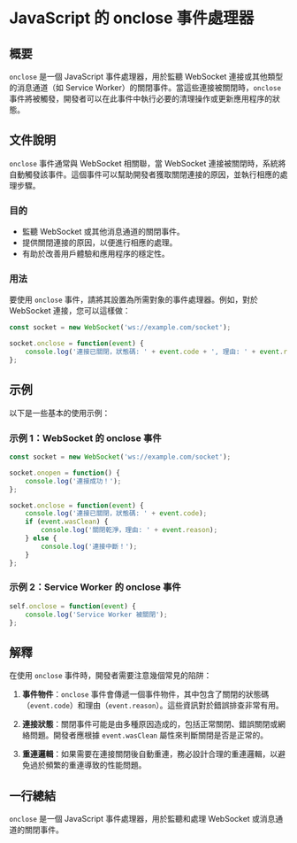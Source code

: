 <!--
Meta Description: # JavaScript 的 onclose 事件處理器 ## 概要 `onclose` 是一個 JavaScript 事件處理器，用於監聽 WebSocket 連接或其他類型的消息通道（如 Service Worker）的關閉事件。當這些連接被關閉時，`onclose` 事件將被觸發，開發者可以在...
Meta Keywords: onclose, event, websocket, socket, javascript
-->

# JavaScript 的 onclose 事件處理器

## 概要
`onclose` 是一個 JavaScript 事件處理器，用於監聽 WebSocket 連接或其他類型的消息通道（如 Service Worker）的關閉事件。當這些連接被關閉時，`onclose` 事件將被觸發，開發者可以在此事件中執行必要的清理操作或更新應用程序的狀態。

## 文件說明
`onclose` 事件通常與 WebSocket 相關聯，當 WebSocket 連接被關閉時，系統將自動觸發該事件。這個事件可以幫助開發者獲取關閉連接的原因，並執行相應的處理步驟。

### 目的
- 監聽 WebSocket 或其他消息通道的關閉事件。
- 提供關閉連接的原因，以便進行相應的處理。
- 有助於改善用戶體驗和應用程序的穩定性。

### 用法
要使用 `onclose` 事件，請將其設置為所需對象的事件處理器。例如，對於 WebSocket 連接，您可以這樣做：

```javascript
const socket = new WebSocket('ws://example.com/socket');

socket.onclose = function(event) {
    console.log('連接已關閉，狀態碼: ' + event.code + ', 理由: ' + event.reason);
};
```

## 示例
以下是一些基本的使用示例：

### 示例 1：WebSocket 的 onclose 事件
```javascript
const socket = new WebSocket('ws://example.com/socket');

socket.onopen = function() {
    console.log('連接成功！');
};

socket.onclose = function(event) {
    console.log('連接已關閉，狀態碼: ' + event.code);
    if (event.wasClean) {
        console.log('關閉乾淨，理由: ' + event.reason);
    } else {
        console.log('連接中斷！');
    }
};
```

### 示例 2：Service Worker 的 onclose 事件
```javascript
self.onclose = function(event) {
    console.log('Service Worker 被關閉');
};
```

## 解釋
在使用 `onclose` 事件時，開發者需要注意幾個常見的陷阱：

1. **事件物件**：`onclose` 事件會傳遞一個事件物件，其中包含了關閉的狀態碼（`event.code`）和理由（`event.reason`）。這些資訊對於錯誤排查非常有用。

2. **連接狀態**：關閉事件可能是由多種原因造成的，包括正常關閉、錯誤關閉或網絡問題。開發者應根據 `event.wasClean` 屬性來判斷關閉是否是正常的。

3. **重連邏輯**：如果需要在連接關閉後自動重連，務必設計合理的重連邏輯，以避免過於頻繁的重連導致的性能問題。

## 一行總結
`onclose` 是一個 JavaScript 事件處理器，用於監聽和處理 WebSocket 或消息通道的關閉事件。